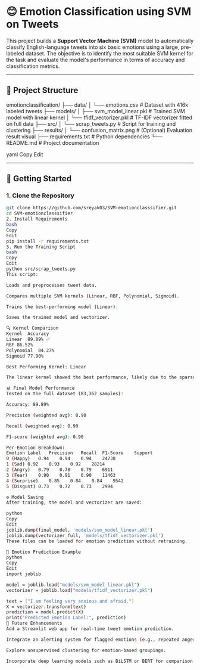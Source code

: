 # 😊 Emotion Classification using SVM on Tweets

This project builds a **Support Vector Machine (SVM)** model to automatically classify English-language tweets into six basic emotions using a large, pre-labeled dataset. The objective is to identify the most suitable SVM kernel for the task and evaluate the model's performance in terms of accuracy and classification metrics.

---

## 📁 Project Structure

emotionclassification/
├── data/
│ └── emotions.csv # Dataset with 416k labeled tweets
├── models/
│ ├── svm_model_linear.pkl # Trained SVM model with linear kernel
│ └── tfidf_vectorizer.pkl # TF-IDF vectorizer fitted on full data
├── src/
│ └── scrap_tweets.py # Script for training and clustering
├── results/
│ └── confusion_matrix.png # (Optional) Evaluation result visual
├── requirements.txt # Python dependencies
└── README.md # Project documentation

yaml
Copy
Edit

---

## 🚀 Getting Started

### 1. Clone the Repository

```bash
git clone https://github.com/sreyak03/SVM-emotionclasssifier.git
cd SVM-emotionclasssifier
2. Install Requirements
bash
Copy
Edit
pip install -r requirements.txt
3. Run the Training Script
bash
Copy
Edit
python src/scrap_tweets.py
This script:

Loads and preprocesses tweet data.

Compares multiple SVM kernels (Linear, RBF, Polynomial, Sigmoid).

Trains the best-performing model (Linear).

Saves the trained model and vectorizer.

🔍 Kernel Comparison
Kernel	Accuracy
Linear	89.89% ✅
RBF	86.52%
Polynomial	84.27%
Sigmoid	77.90%

Best Performing Kernel: Linear

The linear kernel showed the best performance, likely due to the sparse and high-dimensional nature of the TF-IDF features, which are well-suited to linear decision boundaries.

📊 Final Model Performance
Tested on the full dataset (83,362 samples):

Accuracy: 89.89%

Precision (weighted avg): 0.90

Recall (weighted avg): 0.90

F1-score (weighted avg): 0.90

Per-Emotion Breakdown:
Emotion Label	Precision	Recall	F1-Score	Support
0 (Happy)	0.94	0.94	0.94	24238
1 (Sad)	0.92	0.93	0.92	28214
2 (Angry)	0.79	0.78	0.79	6911
3 (Fear)	0.90	0.91	0.90	11463
4 (Surprise)	0.85	0.84	0.84	9542
5 (Disgust)	0.73	0.72	0.73	2994

⚙️ Model Saving
After training, the model and vectorizer are saved:

python
Copy
Edit
joblib.dump(final_model, 'models/svm_model_linear.pkl')
joblib.dump(vectorizer_full, 'models/tfidf_vectorizer.pkl')
These files can be loaded for emotion prediction without retraining.

🧠 Emotion Prediction Example
python
Copy
Edit
import joblib

model = joblib.load("models/svm_model_linear.pkl")
vectorizer = joblib.load("models/tfidf_vectorizer.pkl")

text = ["I am feeling very anxious and afraid."]
X = vectorizer.transform(text)
prediction = model.predict(X)
print("Predicted Emotion Label:", prediction)
📌 Future Enhancements
Add a Streamlit web app for real-time tweet emotion prediction.

Integrate an alerting system for flagged emotions (e.g., repeated anger or fear).

Explore unsupervised clustering for emotion-based groupings.

Incorporate deep learning models such as BiLSTM or BERT for comparison.
